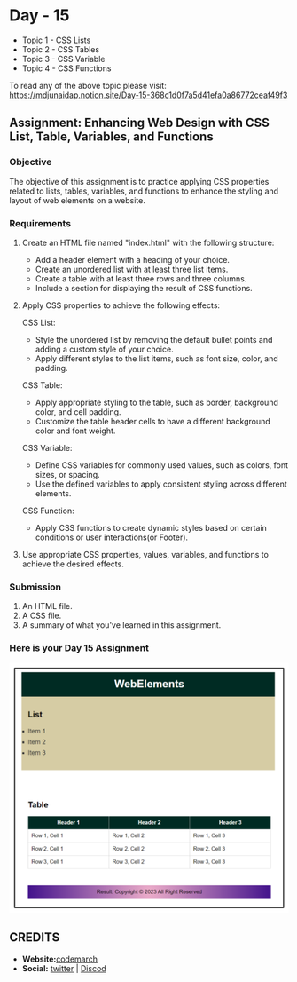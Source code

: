 # Day - 15

- Topic 1 - CSS Lists
- Topic 2 - CSS Tables
- Topic 3 - CSS Variable
- Topic 4 - CSS Functions

To read any of the above topic please visit: <https://mdjunaidap.notion.site/Day-15-368c1d0f7a5d41efa0a86772ceaf49f3>

## Assignment: Enhancing Web Design with CSS List, Table, Variables, and Functions

### Objective

The objective of this assignment is to practice applying CSS properties related to lists, tables, variables, and functions to enhance the styling and layout of web elements on a website.

### Requirements

1. Create an HTML file named "index.html" with the following structure:
    - Add a header element with a heading of your choice.
    - Create an unordered list with at least three list items.
    - Create a table with at least three rows and three columns.
    - Include a section for displaying the result of CSS functions.
2. Apply CSS properties to achieve the following effects:

    CSS List:

    - Style the unordered list by removing the default bullet points and adding a custom style of your choice.
    - Apply different styles to the list items, such as font size, color, and padding.

    CSS Table:

    - Apply appropriate styling to the table, such as border, background color, and cell padding.
    - Customize the table header cells to have a different background color and font weight.

    CSS Variable:

    - Define CSS variables for commonly used values, such as colors, font sizes, or spacing.
    - Use the defined variables to apply consistent styling across different elements.

    CSS Function:

    - Apply CSS functions to create dynamic styles based on certain conditions or user interactions(or Footer).

3. Use appropriate CSS properties, values, variables, and functions to achieve the desired effects.

### Submission

1. An HTML file.
2. A CSS file.
3. A summary of what you've learned in this assignment.

### Here is your Day 15 Assignment

![assignment-15](./image%20(15).png)

## CREDITS

- **Website:**[codemarch](https://codemarch.gumroad.com/)
- **Social:** [twitter](https://twitter.com/codemarch) | [Discod](https://discord.com/invite/7g9WddcyKt)
